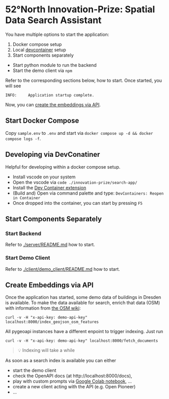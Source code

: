 # 52°North Innovation-Prize: Spatial Data Search Assistant

You have multiple options to start the application:

1. Docker compose setup
1. Local [devcontainer](https://containers.dev/) setup
1. Start components separately
  - Start python module to run the backend
  - Start the demo client via `npm`

Refer to the corresponding sections below, how to start.
Once started, you will see

```
INFO:     Application startup complete.
```

Now, you can [create the embeddings via API](#create-embeddings-via-api).


## Start Docker Compose

Copy `sample.env` to `.env` and start via `docker compose up -d && docker compose logs -f`.

## Developing via DevConatiner

Helpful for developing within a docker compose setup.

- Install vscode on your system
- Open the vscode via `code ./innovation-prize/search-app/`
- Install the [Dev Container extension](https://code.visualstudio.com/docs/devcontainers/containers)
- (Build and) Open via command palette and type: `DevContainers: Reopen in Container`
- Once dropped into the container, you can start by pressing `F5`

## Start Components Separately

### Start Backend

Refer to [./server/README.md](./server/README.md) how to start.

### Start Demo Client

Refer to [./client/demo_client/README.md](./client/demo_client/README.md) how to start.

## Create Embeddings via API

Once the application has started, some demo data of buildings in Dresden is available.
To make the data available for search, enrich that data (OSM) with information from [the OSM wiki](https://wiki.openstreetmap.org/):

```
curl -v -H "x-api-key: demo-api-key" localhost:8000/index_geojson_osm_features
```

All pygeoapi instances have a different enpoint to trígger indexing.
Just run

```
curl -v -H "x-api-key: demo-api-key" localhost:8000/fetch_documents
```

> :bulb: Indexing will take a while

As soon as a search index is available you can either

- start the demo client
- check the OpenAPI docs (at http://localhost:8000/docs), 
- play with custom prompts via [Google Colab notebook](https://colab.research.google.com/drive/1GDRvYrQrRYi0xCl3102-xE1jaf_Brn8Z), ...
- create a new client acting with the API (e.g. Open Pioneer)
- ...
